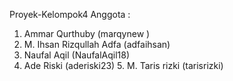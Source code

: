 Proyek-Kelompok4
Anggota :
1. Ammar Qurthuby (marqynew )
2. M. Ihsan Rizqullah Adfa (adfaihsan)
3. Naufal Aqil (NaufalAqil18)
4. Ade Riski (aderiski23)
5. M. Taris rizki (tarisrizki)
